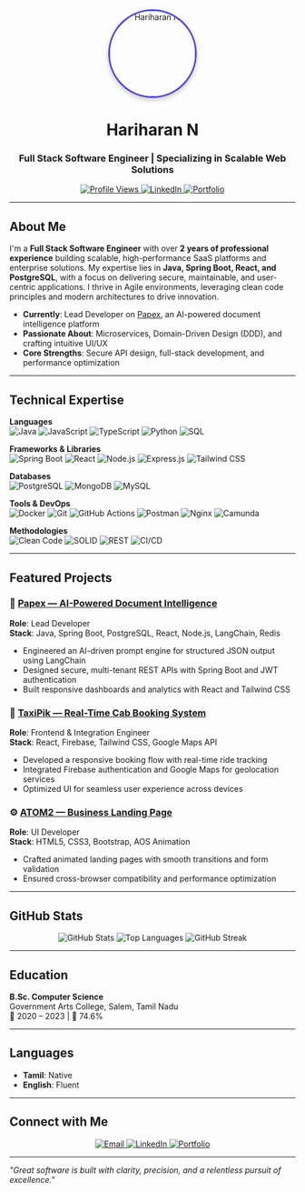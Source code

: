 <div align="center">
  <img src="https://avatars.githubusercontent.com/u/144653124?v=4" alt="Hariharan N" style="border-radius:50%;width:150px;height:150px;object-fit:cover;border:3px solid #4f46e5;box-shadow:0 4px 8px rgba(0,0,0,0.2);"/>
  <h1>Hariharan N</h1>
  <h3>Full Stack Software Engineer | Specializing in Scalable Web Solutions</h3>
  <p>
    <a href="https://github.com/haristrange">
      <img src="https://komarev.com/ghpvc/?username=haristrange&label=Profile%20Views&color=4f46e5&style=flat-square" alt="Profile Views"/>
    </a>
    <a href="https://www.linkedin.com/in/natarajhari">
      <img src="https://img.shields.io/badge/LinkedIn-0A66C2?style=flat-square&logo=linkedin&logoColor=white" alt="LinkedIn"/>
    </a>
    <a href="https://hariportfoliio.netlify.app">
      <img src="https://img.shields.io/badge/Portfolio-000000?style=flat-square&logo=vercel&logoColor=white" alt="Portfolio"/>
    </a>
  </p>
</div>

---

## About Me

I'm a **Full Stack Software Engineer** with over **2 years of professional experience** building scalable, high-performance SaaS platforms and enterprise solutions. My expertise lies in **Java, Spring Boot, React, and PostgreSQL**, with a focus on delivering secure, maintainable, and user-centric applications. I thrive in Agile environments, leveraging clean code principles and modern architectures to drive innovation.

- **Currently**: Lead Developer on [Papex](https://papex.sholas.io/), an AI-powered document intelligence platform
- **Passionate About**: Microservices, Domain-Driven Design (DDD), and crafting intuitive UI/UX
- **Core Strengths**: Secure API design, full-stack development, and performance optimization

---

## Technical Expertise

**Languages**  
![Java](https://img.shields.io/badge/Java-007396?style=flat-square&logo=java&logoColor=white) ![JavaScript](https://img.shields.io/badge/JavaScript-F7DF1E?style=flat-square&logo=javascript&logoColor=black) ![TypeScript](https://img.shields.io/badge/TypeScript-3178C6?style=flat-square&logo=typescript&logoColor=white) ![Python](https://img.shields.io/badge/Python-3776AB?style=flat-square&logo=python&logoColor=white) ![SQL](https://img.shields.io/badge/SQL-4479A1?style=flat-square&logo=postgresql&logoColor=white)

**Frameworks & Libraries**  
![Spring Boot](https://img.shields.io/badge/Spring%20Boot-6DB33F?style=flat-square&logo=spring&logoColor=white) ![React](https://img.shields.io/badge/React-61DAFB?style=flat-square&logo=react&logoColor=black) ![Node.js](https://img.shields.io/badge/Node.js-339933?style=flat-square&logo=node.js&logoColor=white) ![Express.js](https://img.shields.io/badge/Express.js-000000?style=flat-square&logo=express&logoColor=white) ![Tailwind CSS](https://img.shields.io/badge/Tailwind%20CSS-38B2AC?style=flat-square&logo=tailwind-css&logoColor=white)

**Databases**  
![PostgreSQL](https://img.shields.io/badge/PostgreSQL-4169E1?style=flat-square&logo=postgresql&logoColor=white) ![MongoDB](https://img.shields.io/badge/MongoDB-47A248?style=flat-square&logo=mongodb&logoColor=white) ![MySQL](https://img.shields.io/badge/MySQL-4479A1?style=flat-square&logo=mysql&logoColor=white)

**Tools & DevOps**  
![Docker](https://img.shields.io/badge/Docker-2496ED?style=flat-square&logo=docker&logoColor=white) ![Git](https://img.shields.io/badge/Git-F05032?style=flat-square&logo=git&logoColor=white) ![GitHub Actions](https://img.shields.io/badge/GitHub%20Actions-2088FF?style=flat-square&logo=github-actions&logoColor=white) ![Postman](https://img.shields.io/badge/Postman-FF6C37?style=flat-square&logo=postman&logoColor=white) ![Nginx](https://img.shields.io/badge/Nginx-009639?style=flat-square&logo=nginx&logoColor=white) ![Camunda](https://img.shields.io/badge/Camunda-0078D6?style=flat-square&logo=camunda&logoColor=white)

**Methodologies**  
![Clean Code](https://img.shields.io/badge/Clean%20Code-000000?style=flat-square) ![SOLID](https://img.shields.io/badge/SOLID%20Principles-000000?style=flat-square) ![REST](https://img.shields.io/badge/REST%20API-000000?style=flat-square) ![CI/CD](https://img.shields.io/badge/CI%2FCD-000000?style=flat-square)

---

## Featured Projects

### 📘 [Papex — AI-Powered Document Intelligence](https://papex.sholas.io/)  
**Role**: Lead Developer  
**Stack**: Java, Spring Boot, PostgreSQL, React, Node.js, LangChain, Redis  

- Engineered an AI-driven prompt engine for structured JSON output using LangChain
- Designed secure, multi-tenant REST APIs with Spring Boot and JWT authentication
- Built responsive dashboards and analytics with React and Tailwind CSS

### 🚖 [TaxiPik — Real-Time Cab Booking System](https://github.com/haristrange/taxipik)  
**Role**: Frontend & Integration Engineer  
**Stack**: React, Firebase, Tailwind CSS, Google Maps API  

- Developed a responsive booking flow with real-time ride tracking
- Integrated Firebase authentication and Google Maps for geolocation services
- Optimized UI for seamless user experience across devices

### ⚙️ [ATOM2 — Business Landing Page](https://github.com/haristrange/atom2)  
**Role**: UI Developer  
**Stack**: HTML5, CSS3, Bootstrap, AOS Animation  

- Crafted animated landing pages with smooth transitions and form validation
- Ensured cross-browser compatibility and performance optimization

---

## GitHub Stats

<div align="center">
  <img src="https://github-readme-stats.vercel.app/api?username=haristrange&show_icons=true&theme=transparent&hide_border=true&title_color=4f46e5&text_color=ffffff&icon_color=22d3ee" alt="GitHub Stats" />
  <img src="https://github-readme-stats.vercel.app/api/top-langs/?username=haristrange&layout=compact&theme=transparent&hide_border=true&title_color=4f46e5&text_color=ffffff&icon_color=22d3ee" alt="Top Languages" />
  <img src="https://github-readme-streak-stats.herokuapp.com/?user=haristrange&theme=transparent&hide_border=true&background=00000000&stroke=4f46e5&ring=4f46e5&fire=22d3ee&currStreakLabel=4f46e5&sideLabels=ffffff" alt="GitHub Streak" />
</div>

---

## Education

**B.Sc. Computer Science**  
Government Arts College, Salem, Tamil Nadu  
📅 2020 – 2023 | 🎯 74.6%

---

## Languages

- **Tamil**: Native
- **English**: Fluent

---

## Connect with Me

<div align="center">
  <a href="mailto:natarajhari1@gmail.com">
    <img src="https://img.shields.io/badge/Email-natarajhari1@gmail.com-D14836?style=for-the-badge&logo=gmail&logoColor=white" alt="Email"/>
  </a>
  <a href="https://www.linkedin.com/in/natarajhari">
    <img src="https://img.shields.io/badge/LinkedIn-natarajhari-0A66C2?style=for-the-badge&logo=linkedin&logoColor=white" alt="LinkedIn"/>
  </a>
  <a href="https://haristrange.github.io">
    <img src="https://img.shields.io/badge/Portfolio-haristrange.github.io-000000?style=for-the-badge&logo=vercel&logoColor=white" alt="Portfolio"/>
  </a>
</div>

---

*"Great software is built with clarity, precision, and a relentless pursuit of excellence."*
